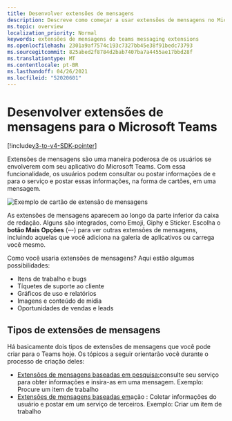 ```yaml
---
title: Desenvolver extensões de mensagens
description: Descreve como começar a usar extensões de mensagens no Microsoft Teams
ms.topic: overview
localization_priority: Normal
keywords: extensões de mensagens do teams messaging extensions
ms.openlocfilehash: 2301a9af7574c193c7327bb45e38f91bedc73793
ms.sourcegitcommit: 825abed2f8784d2bab7407ba7a4455ae17bbd28f
ms.translationtype: MT
ms.contentlocale: pt-BR
ms.lasthandoff: 04/26/2021
ms.locfileid: "52020601"
---
```

# <a name="develop-messaging-extensions-for-microsoft-teams"></a>Desenvolver extensões de mensagens para o Microsoft Teams

[!include[v3-to-v4-SDK-pointer](~/includes/v3-to-v4-pointer-me.md)]

Extensões de mensagens são uma maneira poderosa de os usuários se envolverem com seu aplicativo do Microsoft Teams. Com essa funcionalidade, os usuários podem consultar ou postar informações de e para o serviço e postar essas informações, na forma de cartões, em uma mensagem.

![Exemplo de cartão de extensão de mensagens](~/assets/images/compose-extensions/ceexample.png)

As extensões de mensagens aparecem ao longo da parte inferior da caixa de redação. Alguns são integrados, como Emoji, Giphy e Sticker. Escolha o **botão Mais Opções** (**&#8943;**) para ver outras extensões de mensagens, incluindo aquelas que você adiciona na galeria de aplicativos ou carrega você mesmo.

Como você usaria extensões de mensagens? Aqui estão algumas possibilidades:

* Itens de trabalho e bugs
* Tíquetes de suporte ao cliente
* Gráficos de uso e relatórios
* Imagens e conteúdo de mídia
* Oportunidades de vendas e leads

## <a name="types-of-messaging-extensions"></a>Tipos de extensões de mensagens

Há basicamente dois tipos de extensões de mensagens que você pode criar para o Teams hoje. Os tópicos a seguir orientarão você durante o processo de criação deles:

* [Extensões de mensagens baseadas em pesquisa:](~/resources/messaging-extension-v3/search-extensions.md)consulte seu serviço para obter informações e insira-as em uma mensagem. Exemplo: Procure um item de trabalho
* [Extensões de mensagens baseadas em](~/resources/messaging-extension-v3/create-extensions.md)ação : Coletar informações do usuário e postar em um serviço de terceiros. Exemplo: Criar um item de trabalho
